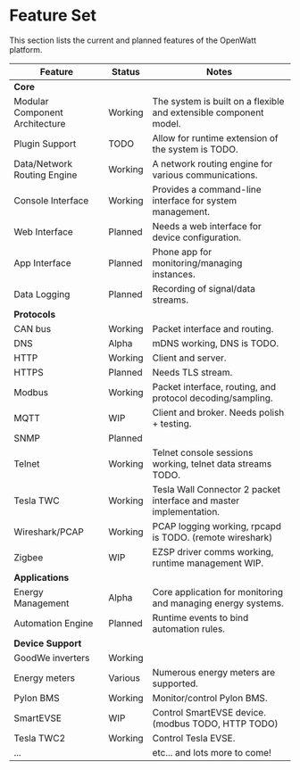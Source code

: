 # Feature Set

This section lists the current and planned features of the OpenWatt platform.

| Feature                        | Status  | Notes                                                              |
| ------------------------------ | ------- | ------------------------------------------------------------------ |
| **Core**                       |         |                                                                    |
| Modular Component Architecture | Working | The system is built on a flexible and extensible component model.  |
| Plugin Support                 | TODO    | Allow for runtime extension of the system is TODO.                 |
| Data/Network Routing Engine    | Working | A network routing engine for various communications.               |
| Console Interface              | Working | Provides a command-line interface for system management.           |
| Web Interface                  | Planned | Needs a web interface for device configuration.                    |
| App Interface                  | Planned | Phone app for monitoring/managing instances.                       |
| Data Logging                   | Planned | Recording of signal/data streams.                                  |
| **Protocols**                  |         |                                                                    |
| CAN bus                        | Working | Packet interface and routing.                                      |
| DNS                            | Alpha   | mDNS working, DNS is TODO.                                         |
| HTTP                           | Working | Client and server.                                                 |
| HTTPS                          | Planned | Needs TLS stream.                                                  |
| Modbus                         | Working | Packet interface, routing, and protocol decoding/sampling.         |
| MQTT                           | WIP     | Client and broker. Needs polish + testing.                         |
| SNMP                           | Planned |                                                                    |
| Telnet                         | Working | Telnet console sessions working, telnet data streams TODO.         |
| Tesla TWC                      | Working | Tesla Wall Connector 2 packet interface and master implementation. |
| Wireshark/PCAP                 | Working | PCAP logging working, rpcapd is TODO. (remote wireshark)           |
| Zigbee                         | WIP     | EZSP driver comms working, runtime management WIP.                 |
| **Applications**               |         |                                                                    |
| Energy Management              | Alpha   | Core application for monitoring and managing energy systems.       |
| Automation Engine              | Planned | Runtime events to bind automation rules.                           |
| **Device Support**             |         |                                                                    |
| GoodWe inverters               | Working |                                                                    |
| Energy meters                  | Various | Numerous energy meters are supported.                              |
| Pylon BMS                      | Working | Monitor/control Pylon BMS.                                         |
| SmartEVSE                      | WIP     | Control SmartEVSE device. (modbus TODO, HTTP TODO)                 |
| Tesla TWC2                     | Working | Control Tesla EVSE.                                                |
| ...                            |         | etc... and lots more to come!                                      |
